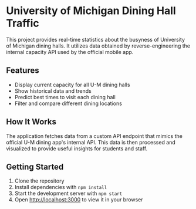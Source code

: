 # University of Michigan Dining Hall Traffic

This project provides real-time statistics about the busyness of University of Michigan dining halls. It utilizes data obtained by reverse-engineering the internal capacity API used by the official mobile app.

## Features

- Display current capacity for all U-M dining halls
- Show historical data and trends
- Predict best times to visit each dining hall
- Filter and compare different dining locations

## How It Works

The application fetches data from a custom API endpoint that mimics the official U-M dining app's internal API. This data is then processed and visualized to provide useful insights for students and staff.

## Getting Started

1. Clone the repository
2. Install dependencies with `npm install`
3. Start the development server with `npm start`
4. Open [http://localhost:3000](http://localhost:3000) to view it in your browser
